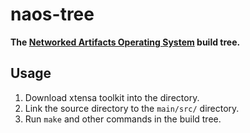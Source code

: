 # naos-tree

**The [Networked Artifacts Operating System](https://github.com/shiftr-io/naos) build tree.**

## Usage

1. Download xtensa toolkit into the directory.
2. Link the source directory to the `main/src/` directory.
3. Run `make` and other commands in the build tree.
